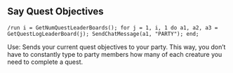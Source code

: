 ## Say Quest Objectives
```
/run i = GetNumQuestLeaderBoards(); for j = 1, i, 1 do a1, a2, a3 = GetQuestLogLeaderBoard(j); SendChatMessage(a1, "PARTY"); end;
```
Use: Sends your current quest objectives to your party. This way, you don’t have to constantly type to party members how many of each creature you need to complete a quest.